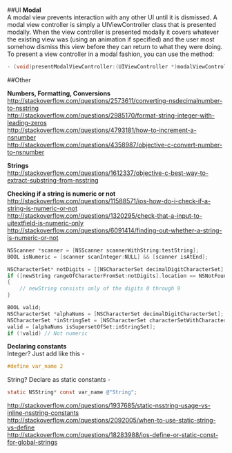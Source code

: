 ##UI
**Modal**  
A modal view prevents interaction with any other UI until it is dismissed.
A modal view controller is simply a UIViewController class that is presented modally. When the view controller is presented modally it covers whatever the existing view was (using an animation if specified) and the user most somehow dismiss this view before they can return to what they were doing.
To present a view controller in a modal fashion, you can use the method:
```Objective-C
- (void)presentModalViewController:(UIViewController *)modalViewController animated:(BOOL)animated;
```


##Other

**Numbers, Formatting, Conversions**  
http://stackoverflow.com/questions/2573611/converting-nsdecimalnumber-to-nsstring  
http://stackoverflow.com/questions/2985170/format-string-integer-with-leading-zeros  
http://stackoverflow.com/questions/4793181/how-to-increment-a-nsnumber  
http://stackoverflow.com/questions/4358987/objective-c-convert-number-to-nsnumber  

**Strings**  
http://stackoverflow.com/questions/1612337/objective-c-best-way-to-extract-substring-from-nsstring

**Checking if a string is numeric or not**  
http://stackoverflow.com/questions/11588571/ios-how-do-i-check-if-a-string-is-numeric-or-not  
http://stackoverflow.com/questions/1320295/check-that-a-input-to-uitextfield-is-numeric-only  
http://stackoverflow.com/questions/6091414/finding-out-whether-a-string-is-numeric-or-not  
```Objective-c
NSScanner *scanner = [NSScanner scannerWithString:testString];
BOOL isNumeric = [scanner scanInteger:NULL] && [scanner isAtEnd];
```
```Objective-c
NSCharacterSet* notDigits = [[NSCharacterSet decimalDigitCharacterSet] invertedSet];
if ([newString rangeOfCharacterFromSet:notDigits].location == NSNotFound)
{
    // newString consists only of the digits 0 through 9
}
```
```Objective-c
BOOL valid;
NSCharacterSet *alphaNums = [NSCharacterSet decimalDigitCharacterSet];
NSCharacterSet *inStringSet = [NSCharacterSet characterSetWithCharactersInString:myInputField.text];
valid = [alphaNums isSupersetOfSet:inStringSet];    
if (!valid) // Not numeric
```


**Declaring constants**  
Integer? Just add like this -  
```objective-c
#define var_name 2
```
String? Declare as static constants -
```objective-c
static NSString* const var_name @"String";
```
http://stackoverflow.com/questions/1937685/static-nsstring-usage-vs-inline-nsstring-constants  
http://stackoverflow.com/questions/2092005/when-to-use-static-string-vs-define  
http://stackoverflow.com/questions/18283988/ios-define-or-static-const-for-global-strings  

